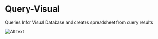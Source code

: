 # Query-Visual
Queries Infor Visual Database and creates spreadsheet from query results

![Alt text](https://thumbs.gfycat.com/SorrowfulForthrightAnchovy-size_restricted.gif)
